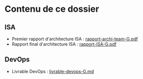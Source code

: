 # Contenu de ce dossier

## ISA

- Premier rapport d'architecture ISA : [rapport-archi-team-G.pdf](rapport-archi-team-G.pdf)
- Rapport final d'architecture ISA : [rapport-ISA-G.pdf](rapport-ISA-G.pdf)

## DevOps

- Livrable DevOps : [livrable-devops-G.md](livrable-devops-G.md)
